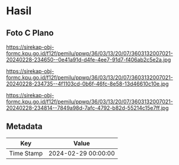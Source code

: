 # Hasil

## Foto C Plano

https://sirekap-obj-formc.kpu.go.id/f12f/pemilu/ppwp/36/03/13/20/07/3603132007021-20240228-234650--0e41a91d-d4fe-4ee7-91d7-f406ab2c5e2a.jpg

https://sirekap-obj-formc.kpu.go.id/f12f/pemilu/ppwp/36/03/13/20/07/3603132007021-20240228-234735--4f1103cd-0b6f-46fc-8e58-13d46610c10e.jpg

https://sirekap-obj-formc.kpu.go.id/f12f/pemilu/ppwp/36/03/13/20/07/3603132007021-20240228-234814--7849a98d-7afc-4792-b82d-55214c15e7ff.jpg


## Metadata

| Key        | Value               |
| ---------- | ------------------- |
| Time Stamp | 2024-02-29 00:00:00 |



